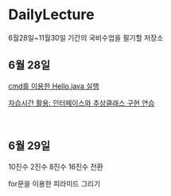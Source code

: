 # DailyLecture
6월28일~11월30일 기간의 국비수업을 필기할 저장소

<h2>6월 28일</h2>
<p><a href = "https://raw.githubusercontent.com/shinseogyong/DailyLecture/main/Hello.java">cmd를 이용한 Hello.java 실행<a></a></p>
<p><a href = "https://github.com/shinseogyong/DailyLecture/blob/main/Interface_Ex01.java">자습시간 활용: 인터페이스와 추상클래스 구현 연습</a></p>
<br>
<h2>6월 29일</h2>
<p>10진수 2진수 8진수 16진수 전환</p>
<p>for문을 이용한 피라미드 그리기</p>

